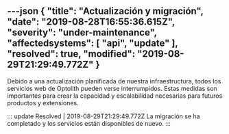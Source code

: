 ---json
{
  "title": "Actualización y migración",
  "date": "2019-08-28T16:55:36.615Z",
  "severity": "under-maintenance",
  "affectedsystems": [
    "api",
    "update"
  ],
  "resolved": true,
  "modified": "2019-08-29T21:29:49.772Z"
}
---
Debido a una actualización planificada de nuestra infraestructura, todos los servicios web de Optolith pueden verse interrumpidos. Estas medidas son importantes para crear la capacidad y escalabilidad necesarias para futuros productos y extensiones.

::: update Resolved | 2019-08-29T21:29:49.772Z
La migración se ha completado y los servicios están disponibles de nuevo.
:::

<!--- language code: es -->
